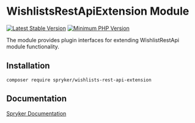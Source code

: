 # WishlistsRestApiExtension Module
[![Latest Stable Version](https://poser.pugx.org/spryker/wishlists-rest-api-extension/v/stable.svg)](https://packagist.org/packages/spryker/wishlists-rest-api-extension)
[![Minimum PHP Version](https://img.shields.io/badge/php-%3E%3D%207.3-8892BF.svg)](https://php.net/)

The module provides plugin interfaces for extending WishlistRestApi module functionality.

## Installation

```
composer require spryker/wishlists-rest-api-extension
```

## Documentation

[Spryker Documentation](https://academy.spryker.com/developing_with_spryker/module_guide/modules.html)
